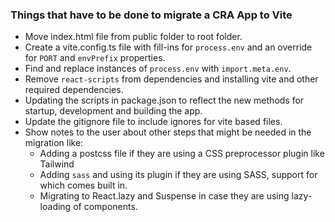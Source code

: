 ### Things that have to be done to migrate a CRA App to Vite

- Move index.html file from public folder to root folder.
- Create a vite.config.ts file with fill-ins for `process.env` and an override for `PORT` and `envPrefix` properties.
- Find and replace instances of `process.env` with `import.meta.env`.
- Remove `react-scripts` from dependencies and installing vite and other required dependencies.
- Updating the scripts in package.json to reflect the new methods for startup, development and building the app.
- Update the gitignore file to include ignores for vite based files.
- Show notes to the user about other steps that might be needed in the migration like:
  - Adding a postcss file if they are using a CSS preprocessor plugin like Tailwind
  - Adding `sass` and using its plugin if they are using SASS, support for which comes built in.
  - Migrating to React.lazy and Suspense in case they are using lazy-loading of components.
